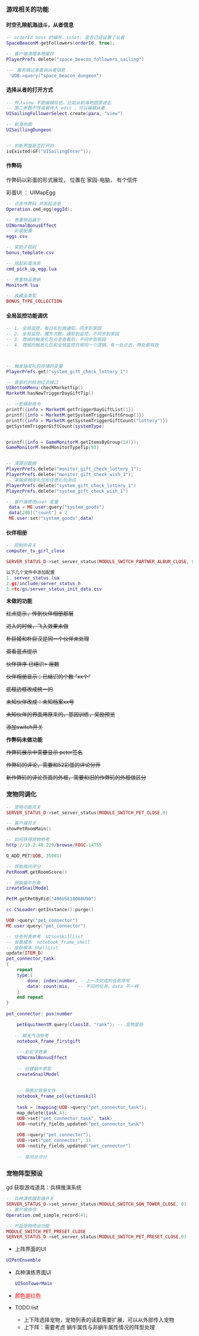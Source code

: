 ### 游戏相关的功能

#### 时空孔隙航海战斗，从者信息

```lua
-- orderId boss 的编号，isSet: 是否已经设置了从者
SpaceBeaconM.getFollowers(orderId, true);

-- 客户端清理本地缓存
PlayerPrefs.delete("space_beacon_followers_sailing")

--- 服务端记录查询从者信息
 'UOB->query("space_beacon_dungeon")
```



#### 选择从者的打开方式

```lua
-- 传入view 不能编辑队伍，比如从航海地图里进去
-- 第二参数不传或者传入 edit ，可以编辑从者
UISailingFollowerSelect.create(para, "view")

-- 航海地图
UISaillingDungeon


-- 判断界面是否打开的
isExisted(GF("UISailingEnter"));
```





#### 作弊码

作弊码以彩蛋的形式展现， 位置在 家园-电脑， 有个信件

彩蛋UI ： UIMapEgg

```lua
-- 点击作弊码 并发起消息  
Operation.cmd_egg(eggId);

-- 贵重物品展示
UINormalBonusEffect
-- 彩蛋配置
eggs.csv

-- 奖励子规则
bonus_template.csv

-- 拾起彩蛋消息
cmd_pick_up_egg.lua

-- 贵重物品更新
MonitorM.lua

-- 收藏品类型
BONUS_TYPE_COLLECTION

```







#### 全局监控功能调优

```lua
-- 1. 全局监控，每日礼包做通知，同步到家园
-- 2. 全局监控，魔方次数，通知到监控，不同步到家园
-- 3. 商城的触发礼包点击查看后，不同步到家园
-- 4. 商城的触发礼包和全局监控共用同一个逻辑，有一处点击，两处都有效



-- 触发抽奖礼包存储的变量
PlayerPrefs.get("system_gift_check_lottery_1")

-- 底部栏的检测红点接口
UIBottomMenu:checkMarketTip()
MarketM.hasNewTriggerDayGiftTip()

-- 一些辅助命令
printf({info = MarketM.getTriggerDayGiftList()})
printf({info = MarketM.getSystemTriggerGiftGroup()})
printf({info = MarketM.getSystemTriggerGiftCount("lottery")})
getSystemTriggerGiftCount(systemType)


printf({info = GameMonitorM.getItemsByGroup(14)});
GameMonitorM.needMonitorTypeTip(93)


-- 清理旧数据
PlayerPrefs.delete("monitor_gift_check_lottery_1");
PlayerPrefs.delete("monitor_gift_check_wish_1");
-- 拿抽奖触发礼包和许愿礼包测试
PlayerPrefs.delete("system_gift_check_lottery_1")
PlayerPrefs.delete("system_gift_check_wish_1")

-- 客户端修改user 变量
 data = ME.user:query("system_goods")
 data[200]["count"] = 2
 ME.user:set("system_goods",data)
```



#### 伙伴相册

```lua
-- 控制的开关
computer_tv_girl_close

SERVER_STATUS_D->set_server_status(MODULE_SWITCH_PARTNER_ALBUM_CLOSE, 0)

以下几个文件中添加配置
1. server_status.lua
2.gs/include/server_status.h
3.etc/gs/server_status_init_data.csv


```

**未做的功能**

~~红点提示，传到伙伴相册那层~~

~~进入的时候，飞入效果未做~~

~~朴巨姬和朴巨汉是同一个伙伴未处理~~

~~查看蓝点提示~~

~~伙伴排序  已结识> 层数~~

~~伙伴相册显示：已结识的个数  ”xx个“~~

~~底框边框改成统一的~~

~~未知伙伴改成：未知档案xx号~~

~~未知伙伴的界面用原来的，基因训练，奖励预览~~

~~添加switch开关~~



**作弊码未做功能**

~~作弊码展示中需要显示 peter签名~~

~~作弊码的评论，需要和52彩蛋的评论分开~~

~~新作弊码的评论页面的外框，需要和旧的作弊码的外框做区分~~





### 宠物同调化

```lua
-- 宠物功能开关
SERVER_STATUS_D->set_server_status(MODULE_SWITCH_PET_CLOSE,0)

-- 客户端开关
showPetRoomMain()

-- 如何获得宠物参考
http://10.2.48.229/browse/FOGC-14755

Q_ADD_PET(UOB, 35001)

-- 获取房间评分
PetRoomM.getRoomScore()

-- 获取蜗牛形象
createSnailModel

PetM.getPetByRid("496USE10008U90")

cc.CSLoader:getInstance():purge()

UOB->query("pet_connector")
ME.user:query("pet_connector")

-- 任务列表参考  UISonSkillList
-- 背景模本  notebook_frame_shell
-- 皮肤模本 ShellList
update(ITEM_D)
pet_connector_task:
{
    repeat
    type:{
        done: index|number, --上一次完成的任务序号
        data: count|mix,   -- 不同的任务，data 不一样
    }
    end repeat
}
    
pet_connector: pos|number

    petEquitmentM.query(classId, "rank"); -- 宠物星级
    
   -- 聊天气泡参考
    notebook_frame_firstgift
    
    ---彩虹字效果
    UINormalBonusEffect
    
    -- 创建蜗牛原型
    createSnailModel
    
    
    -- 带图片背景文件
    notebook_frame_collectionskill
    
    task = (mapping)UOB->query("pet_connector_task");
    map_delete(task,4);
    UOB->set("pet_connector_task", task)
    UOB->notify_fields_updated("pet_connector_task")
    
    UOB->query("pet_connector");
    UOB->set("pet_connector", 1)
    UOB->notify_fields_updated("pet_connector")
    
    -- 房间总评分
```



### 宠物阵型预设

gd 获取游戏道具：兵棋推演系统

```lua
-- 兵种演练服务端开关
SERVER_STATUS_D->set_server_status(MODULE_SWITCH_SON_TOWER_CLOSE, 0)
-- 客户端命令
Operation.cmd_simple_record(4);

-- 开启宠物预设功能
MODULE_SWITCH_PET_PRESET_CLOSE
SERVER_STATUS_D->set_server_status(MODULE_SWITCH_PET_PRESET_CLOSE,0)
```



+ 上阵界面的UI

```lua
UIPetEnsemble
```

+ 兵种演练界面UI

  ```lua
  UISonTowerMain
  ```

+ <span style="color:red">颜色是红色</span>

+ TODO list
  + 上下阵选择宠物，宠物列表的读取需要扩展，可以从外部传入宠物
  + 上下阵：需要考虑 蜗牛属性与非蜗牛属性情况的阵型处理



